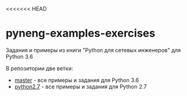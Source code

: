 <<<<<<< HEAD
# pyneng-examples-exercises

Задания и примеры из книги "Python для сетевых инженеров" для Python 3.6

В репозитории две ветки:

* [master](https://github.com/natenka/pyneng-examples-exercises/) - все примеры и задания для Python 3.6
* [python2.7](https://github.com/natenka/pyneng-examples-exercises/tree/python2.7) - все примеры и задания для Python 2.7

